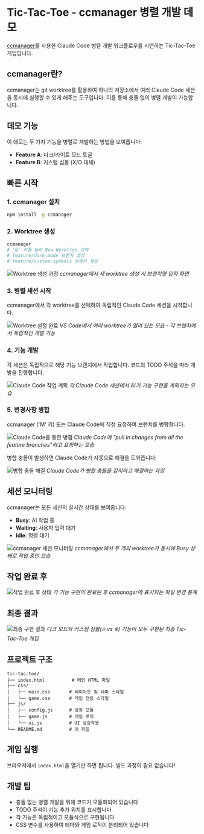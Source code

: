 # Tic-Tac-Toe - ccmanager 병렬 개발 데모

[ccmanager](https://github.com/kodu-ai/ccmanager)를 사용한 Claude Code 병렬 개발 워크플로우를 시연하는 Tic-Tac-Toe 게임입니다.

## ccmanager란?

ccmanager는 git worktree를 활용하여 하나의 저장소에서 여러 Claude Code 세션을 동시에 실행할 수 있게 해주는 도구입니다. 이를 통해 충돌 없이 병렬 개발이 가능합니다.

## 데모 기능

이 데모는 두 가지 기능을 병렬로 개발하는 방법을 보여줍니다:
- **Feature A**: 다크/라이트 모드 토글
- **Feature B**: 커스텀 심볼 (X/O 대체)

## 빠른 시작

### 1. ccmanager 설치
```bash
npm install -g ccmanager
```

### 2. Worktree 생성
```bash
ccmanager
# 'N' 키를 눌러 New Worktree 선택
# feature/dark-mode 브랜치 생성
# feature/custom-symbols 브랜치 생성
```

![Worktree 생성 과정](images/image_create_worktree.png)
*ccmanager에서 새 worktree 생성 시 브랜치명 입력 화면*

### 3. 병렬 세션 시작
ccmanager에서 각 worktree를 선택하여 독립적인 Claude Code 세션을 시작합니다.

![Worktree 설정 완료](images/image_after_worktree_setup.png)
*VS Code에서 여러 worktree가 열려 있는 모습 - 각 브랜치에서 독립적인 개발 가능*

### 4. 기능 개발
각 세션은 독립적으로 해당 기능 브랜치에서 작업합니다. 코드의 TODO 주석을 따라 개발을 진행합니다.

![Claude Code 작업 계획](images/image_inside_each_cc_session.png)
*각 Claude Code 세션에서 AI가 기능 구현을 계획하는 모습*

### 5. 변경사항 병합
ccmanager ('M' 키) 또는 Claude Code에 직접 요청하여 브랜치를 병합합니다.

![Claude Code를 통한 병합](images/image_requesting_merge_using_cc.png)
*Claude Code에 "pull in changes from all the feature branches"라고 요청하는 모습*

병합 충돌이 발생하면 Claude Code가 자동으로 해결을 도와줍니다:

![병합 충돌 해결](images/image_merge_conflict.png)
*Claude Code가 병합 충돌을 감지하고 해결하는 과정*

## 세션 모니터링

ccmanager는 모든 세션의 실시간 상태를 보여줍니다:
- **Busy**: AI 작업 중
- **Waiting**: 사용자 입력 대기
- **Idle**: 명령 대기

![ccmanager 세션 모니터링](images/image_cc_working_worktree.png)
*ccmanager에서 두 개의 worktree가 동시에 Busy 상태로 작업 중인 모습*

## 작업 완료 후

![작업 완료 후 상태](images/image_after_each_session_done.png)
*각 기능 구현이 완료된 후 ccmanager에 표시되는 파일 변경 통계*

## 최종 결과

![최종 구현 결과](images/image_final.png)
*다크 모드와 커스텀 심볼(🔥 vs ❄️) 기능이 모두 구현된 최종 Tic-Tac-Toe 게임*

## 프로젝트 구조
```
tic-tac-toe/
├── index.html          # 메인 HTML 파일
├── css/
│   ├── main.css       # 레이아웃 및 테마 스타일
│   └── game.css       # 게임 전용 스타일
├── js/
│   ├── config.js      # 설정 모듈
│   ├── game.js        # 게임 로직
│   └── ui.js          # UI 상호작용
└── README.md          # 이 파일
```

## 게임 실행

브라우저에서 `index.html`을 열기만 하면 됩니다. 빌드 과정이 필요 없습니다!

## 개발 팁

- 충돌 없는 병렬 개발을 위해 코드가 모듈화되어 있습니다
- TODO 주석이 기능 추가 위치를 표시합니다
- 각 기능은 독립적이고 모듈식으로 구현됩니다
- CSS 변수를 사용하여 테마와 게임 로직이 분리되어 있습니다